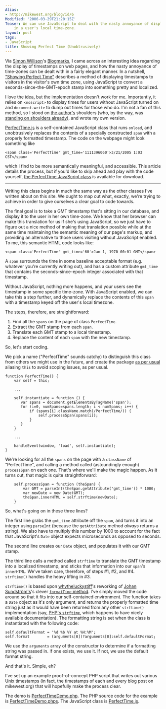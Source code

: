 ```yaml
---
Alias:
- http://mikewest.org/blog/id/6
Modified: '2006-03-29T21:20:15Z'
Teaser: We can use JavaScript to deal with the nasty annoyance of displaying times
    in a user's local time-zone.
layout: post
tags:
- JavaScript
title: Showing Perfect Time (Unobtrusively)
---
```

Via [Simon Willison][1]'s [Blogmarks][2], I came across an interesting idea 
regarding the display of timestamps on web pages, and how the nasty annoyance of
time-zones can be dealt with in a fairly elegant manner.  In a nutshell, 
["Showing Perfect Time"][3] describes a method of displaying timestamps to 
visitors in the visitor's own time zone, using JavaScript to convert a 
seconds-since-the-GMT-epoch stamp into something pretty and localized.

[1]: http://simon.incutio.com/
[2]: http://simon.incutio.com/blogmarks/2006/01/16/
[3]: http://redhanded.hobix.com/inspect/showingPerfectTime.html

I love the idea, but the implementation doesn't work for me.  Importantly, it
relies on `<noscript>` to display times for users without JavaScript turned on
and `document.write` to dump out times for those who do.  I'm not a fan of this 
method, so I stood on [the author's][4] shoulders (who, by the way, was 
[standing on shoulders already][5]), and wrote my own version.

[4]: http://whytheluckystiff.net/
[5]: http://ecmanaut.blogspot.com/2006/01/ajax-date-time-time-zones-best.html

[PerfectTime.js][6] is a self-contained JavaScript class that runs `onload`, and
unobtrusively replaces the contents of a specially constructed `span` with a 
properly formatted timestamp.  The code on the webpage might look something like

    <span class='PerfectTime' gmt_time='1111396060'>3/21/2005 1:03 CST</span>

which I find to be more semantically meaningful, and accessible.  This article 
details the process, but if you'd like to skip ahead and play with the code 
yourself, [the PerfectTime JavaScript class][6] is available for download.

[6]: http://mikewest.org/projects/files/PerfectTime/PerfectTime.js

---

Writing this class begins in much the same way as the other classes I've written
about on this site.  We ought to map out what, exactly, we're trying to achieve
in order to give ourselves a clear goal to code towards.

The final goal is to take a GMT timestamp that's sitting in our database, and 
display it to the user in her own time-zone.  We know that her browser can make
this translation for us if she's using JavaScript, so we just have to figure out
a nice method of making that translation possible while at the same time
maintaining the semantic meaning of our page's markup, and providing an
alternative to those users visiting without JavaScript enabled.  To me, this
semantic HTML code looks like:

    <span class='PerfectTime' gmt_time='60'>Jan 1, 1970 00:01 GMT</span>

A `span` surrounds the time in some baseline acceptable format (e.g. whatever 
you're currently writing out), and has a custom attribute `gmt_time` that 
contains the seconds-since-epoch integer associated with that timestamp.

Without JavaScript, nothing more happens, and your users see the timestamp
in some specific time-zone.  With JavaScript enabled, we can take this a step
further, and dynamically replace the contents of this `span` with a timestamp
keyed off the user's local timezone.

The steps, therefore, are straightforward:

1. Find all the `spans` on the page of class `PerfectTime`.
2. Extract the GMT stamp from each `span`.
3. Translate each GMT stamp to a local timestamp.
4. Replace the content of each `span` with the new timestamp.

So, let's start coding.

We pick a name ("PerfectTime" sounds catchy) to distinguish this class from 
others we might use in the future, and create the package [as per usual][7]
aliasing `this` to avoid scoping issues, as per usual.

[7]: /2005/03/component-encapsulation-using-object-oriented-javascript

    function PerfectTime() {
        var self = this;

        ...

        self.instantiate = function () {
           var spans = document.getElementsByTagName('span');
           for (i=0, numSpans=spans.length; i < numSpans; i++) {
               if (spans[i].className.match(/PerfectTime/)) {
                   self.processSpan(spans[i]);
               }
           }
        }
        
        ...
        
        handleEvent(window, 'load', self.instantiate);
    }

We're looking for all the `spans` on the page with a `className` of
"PerfectTime", and calling a method called (astoundingly enough) `processSpan`
on each one.  That's where we'll make the magic happen.  As it turns out, that
magic is quite straightforward:

        self.processSpan = function (theSpan) {
            var GMT = parseInt(theSpan.getAttribute('gmt_time')) * 1000;
            var newDate = new Date(GMT);
            theSpan.innerHTML = self.strftime(newDate);
        }
    
So, what's going on in these three lines?  

The first line grabs the `gmt_time` attribute off the `span`, and turns it into
an integer using `parseInt` (because the `getAttribute` method _always_ returns
a string).  We also have to multiply this number by 1000 to account for the fact
that JavaScript's `Date` object expects microseconds as opposed to seconds.  

The second line creates our `Date` object, and populates it with our GMT stamp.

The third line calls a method called `strftime` to translate the GMT timestamp
into a localized timestamp, and sticks that information into our `span`'s 
`innerHTML`.  We've taken care, therefore, of steps #1, #2, and #4.  
`strftime()` handles the heavy lifting in #3.

`strftime()` is based upon [whytheluckystiff][3]'s reworking of 
[Johan Sundström's][8]'s clever [`formatTime` method][5].  I've simply moved the
code around so that it fits into our self-contained environment.  The function
takes a `Date` object as it's only argument, and returns the properly formatted
time string just as it would have been returned from any other `strftime()`
implementation (say, [PHP's `strftime`][9], which happens to have nicely
available documentation).  The formatting string is set when the class is 
instantiated with the following code:

[8]: http://ecmanaut.blogspot.com
[9]: http://php.net/strftime


    self.defaultFormat = '%d %b %Y at %H:%M';
    self.format        = (arguments[0])?arguments[0]:self.defaultFormat;
                

We use the `arguments` array of the constructor to determine if a formatting
string was passed in.  If one exists, we use it.  If not, we use the default
format string.

And that's it.  Simple, eh?

I've set up an example proof-of-concept PHP script that writes out various Unix
timestamps (in fact, the timestamps of each and every blog post on mikewest.org)
that will hopefully make the process clear.

The demo is [PerfectTimeDemo.php][10].
The PHP source code for the example is [PerfectTimeDemo.phps][11].
The JavaScript class is [PerfectTime.js][6].

[10]: http://mikewest.org/projects/files/PerfectTime/PerfectTimeDemo.php
[11]: http://mikewest.org/projects/files/PerfectTime/PerfectTimeDemo.phps